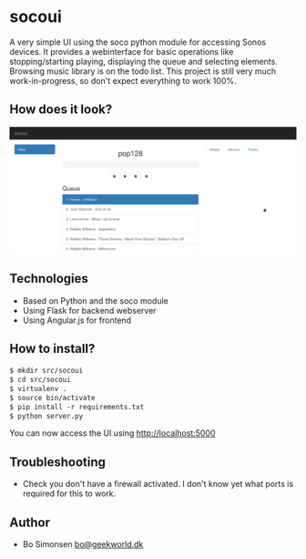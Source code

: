 socoui
======

A very simple UI using the soco python module for accessing Sonos devices. It provides a webinterface
for basic operations like stopping/starting playing, displaying the queue and selecting elements. 
Browsing music library is on the todo list. This project is still very much work-in-progress, so
don't expect everything to work 100%.

How does it look?
-----------------

![screenshot.png](screenshot.png)

Technologies
------------

* Based on Python and the soco module
* Using Flask for backend webserver
* Using Angular.js for frontend

How to install?
---------------

    $ mkdir src/socoui
    $ cd src/socoui
    $ virtualenv .
    $ source bin/activate
    $ pip install -r requirements.txt
    $ python server.py

You can now access the UI using [http://localhost:5000](http://localhost:5000)

Troubleshooting
---------------

* Check you don't have a firewall activated. I don't know yet what ports is required for this to work.

Author
------

* Bo Simonsen <bo@geekworld.dk>

